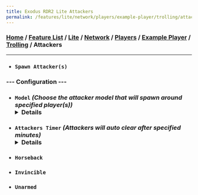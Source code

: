 ```yaml
---
title: Exodus RDR2 Lite Attackers
permalink: /features/lite/network/players/example-player/trolling/attackers
---
```

### [Home](/) / [Feature List](/features) / [Lite](/features/lite) / [Network](/features/lite/network) / [Players](/features/lite/network/players) / [Example Player](/features/lite/network/players/example-player) / [Trolling](/features/lite/network/players/example-player/trolling) / Attackers
---
- ### `Spawn Attacker(s)`
### --- Configuration ---
- ### `Model` *(Choose the attacker model that will spawn around specified player(s))* <details>`Predator` / `Robot` / `Vampire` / `Two Headed Skeleton` / `Nude` / `Donkey Woman` / `Agnes Dowd`</details>
- ### `Attackers Timer` *(Attackers will auto clear after specified minutes)* <details>`1 min` / `2 min` / `3 min` / `4 min` / `5 min` / `6 min` / `7 min` / `8 min` / `9 min` / `10 min`</details>
- ### `Horseback`
- ### `Invincible`
- ### `Unarmed`
